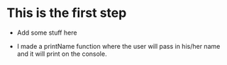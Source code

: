 # This is the first step

- Add some stuff here

- I made a printName function where the user will pass in his/her name and it will print on the console.
